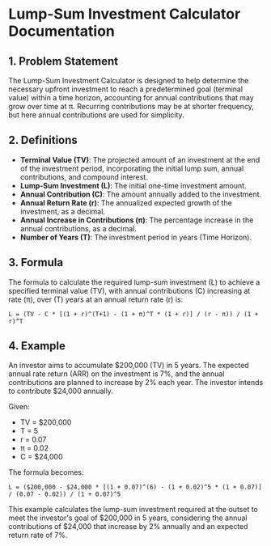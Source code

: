 
# Lump-Sum Investment Calculator Documentation

## 1. Problem Statement

The Lump-Sum Investment Calculator is designed to help determine the necessary upfront investment to reach a predetermined goal (terminal value) within a time horizon, accounting for annual contributions that may grow over time at π. Recurring contributions may be at shorter frequency, but here annual contributions are used for simplicity.

## 2. Definitions

- **Terminal Value (TV)**: The projected amount of an investment at the end of the investment period, incorporating the initial lump sum, annual contributions, and compound interest.
- **Lump-Sum Investment (L)**: The initial one-time investment amount.
- **Annual Contribution (C)**: The amount annually added to the investment.
- **Annual Return Rate (r)**: The annualized expected growth of the investment, as a decimal.
- **Annual Increase in Contributions (π)**: The percentage increase in the annual contributions, as a decimal.
- **Number of Years (T)**: The investment period in years (Time Horizon).

## 3. Formula

The formula to calculate the required lump-sum investment (L) to achieve a specified terminal value (TV), with annual contributions (C) increasing at rate (π), over (T) years at an annual return rate (r) is:

```
L = (TV - C * [(1 + r)^(T+1) - (1 + π)^T * (1 + r)] / (r - π)) / (1 + r)^T
```

## 4. Example

An investor aims to accumulate $200,000 (TV) in 5 years. The expected annual rate return (ARR) on the investment is 7%, and the annual contributions are planned to increase by 2% each year. The investor intends to contribute $24,000 annually.

Given:
- TV = $200,000
- T = 5
- r = 0.07
- π = 0.02
- C = $24,000

The formula becomes:

```
L = ($200,000 - $24,000 * [(1 + 0.07)^(6) - (1 + 0.02)^5 * (1 + 0.07)] / (0.07 - 0.02)) / (1 + 0.07)^5
```

This example calculates the lump-sum investment required at the outset to meet the investor's goal of $200,000 in 5 years, considering the annual contributions of $24,000 that increase by 2% annually and an expected return rate of 7%.
